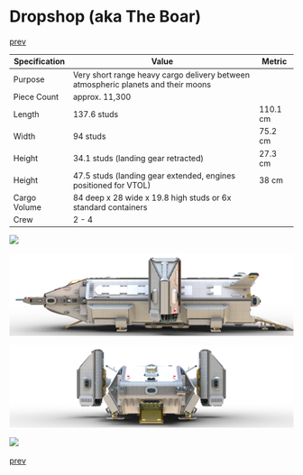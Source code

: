 # Dropshop (aka The Boar)

[prev](../README.md)

| Specification | Value | Metric |
|---------------|-------|--------|
| Purpose | Very short range heavy cargo delivery between atmospheric planets and their moons ||
| Piece Count | approx. 11,300 ||
| Length | 137.6 studs | 110.1 cm |
| Width | 94 studs | 75.2 cm |
| Height | 34.1 studs (landing gear retracted) | 27.3 cm |
| Height | 47.5 studs (landing gear extended, engines positioned for VTOL) | 38 cm |
| Cargo Volume | 84 deep x 28 wide x 19.8 high studs or 6x standard containers ||
| Crew | 2 - 4 ||

![](dropship_1.png)

![](dropship_2.png)

![](dropship_3.png)

![](dropship-frame.png)

[prev](../README.md)